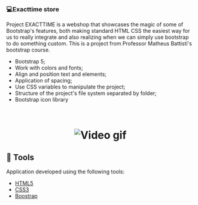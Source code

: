 ### 💻Exacttime store

  Project EXACTTIME is a webshop that showcases the magic of some of Bootstrap's features, both making standard HTML CSS the easiest way for us to really integrate and also realizing when we can simply use bootstrap to do something custom.
  This is a project from Professor Matheus Battisti's bootstrap course.

- Bootstrap 5;
- Work with colors and fonts;
- Align and position text and elements;
- Application of spacing;
- Use CSS variables to manipulate the project;
- Structure of the project's file system separated by folder;
- Bootstrap icon library

  
<br />

<h1 align="center">
<img alt="Video gif " title="gif" src="./img/exacttimevideo.gif" />
</h1>




## 🧪 Tools

Application developed using the following tools:

- [HTML5](https://www.w3schools.com/html/default.asp)
- [CSS3](https://www.w3schools.com/css/default.asp)
- [Boostrap](https://getbootstrap.com/)
